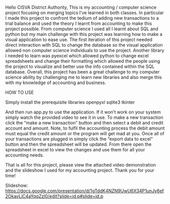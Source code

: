 Hello CISVA District Authority,
This is my accounting / computer science project focusing on merging topics I’ve learned in both classes. In particular I made this project to confront the tedium of adding new transactions to a trial balance and used the theory I learnt from accounting to make this project possible. From computer science I used all I learnt about SQL and python but my main challenge with this project was learning how to make a visual application to ease use. The first iteration of this project needed direct interaction with SQL to change the database so the visual application allowed non computer science individuals to use the project. Another library I needed to learn was pyexcel which allowed python to change excel spreadsheets and change their formatting which allowed the people using the project to visualize and better use the info contained within the SQL database. Overall, this project has been a great challenge to my computer science ability by challenging me to learn new libraries and also merge this with my knowledge of accounting and business.

HOW TO USE

Simply install the prerequisite libraries
openpyxl
sqlite3
tkinter

And then run app.py to use the application. If it won’t work on your system simply watch the provided video to see it in use. To make a new transaction click the “make a new transaction” button and then select a debit and credit account and amount. Note, to fulfil the accounting process the debit amount must equal the credit amount or the program will get mad at you. Once all of your transactions are plugged in simply click the “export data to excel” button and then the spreadsheet will be updated. From there open the spreadsheet in excel to view the changes and use them for all your accounting needs.

That is all for this project, please view the attached video demonstration and the slideshow I used for my accounting project. Thank you for your time!

Slideshow:
https://docs.google.com/presentation/d/1gTddK4NZN9UwU6X34P1unJv6ef2OkavLiC4aYqqZzl0/edit?slide=id.p#slide=id.p
